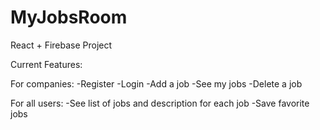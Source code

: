 # MyJobsRoom

React + Firebase Project

Current Features:

For companies:
-Register 
-Login 
-Add a job
-See my jobs
-Delete a job


For all users:
-See list of jobs and description for each job
-Save favorite jobs



